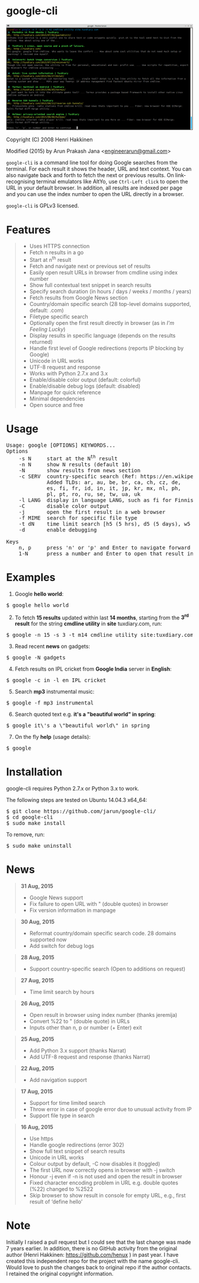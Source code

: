 # google-cli

![Screenshot](google-cli.png)

Copyright (C) 2008 Henri Hakkinen

Modified (2015) by Arun Prakash Jana &lt;engineerarun@gmail.com&gt;

`google-cli` is a command line tool for doing Google searches from the terminal. For each result it shows the header, URL and text context. You can also navigate back and forth to fetch the next or previous results. On link-recognising terminal emulators like AltYo, use `Ctrl-Left click` to open the URL in your default browser. In addition, all results are indexed per page and you can use the index number to open the URL directly in a browser.

`google-cli` is GPLv3 licensed.

# Features

> - Uses HTTPS connection
> - Fetch n results in a go
> - Start at n<sup>th</sup> result
> - Fetch and navigate next or previous set of results
> - Easily open result URLs in browser from cmdline using index number
> - Show full contextual text snippet in search results
> - Specify search duration (in hours / days / weeks / months / years)
> - Fetch results from Google News section
> - Country/domain specific search (28 top-level domains supported, default: .com)
> - Filetype specific search 
> - Optionally open the first result directly in browser (as in <i>I'm Feeling Lucky</i>)
> - Display results in specific language (depends on the results returned)
> - Handle first level of Google redirections (reports IP blocking by Google)
> - Unicode in URL works
> - UTF-8 request and response
> - Works with Python 2.7.x and 3.x
> - Enable/disable color output (default: colorful)
> - Enable/disable debug logs (default: disabled)
> - Manpage for quick reference
> - Minimal dependencies
> - Open source and free

# Usage

<pre>Usage: google [OPTIONS] KEYWORDS...
Options
    -s N     start at the N<sup>th</sup> result
    -n N     show N results (default 10)
    -N       show results from news section
    -c SERV  country-specific search (Ref: https://en.wikipedia.org/wiki/List_of_Google_domains)
             Added TLDs: ar, au, be, br, ca, ch, cz, de,
             es, fi, fr, id, in, it, jp, kr, mx, nl, ph,
             pl, pt, ro, ru, se, tw, ua, uk
    -l LANG  display in language LANG, such as fi for Finnish
    -C       disable color output
    -j       open the first result in a web browser
    -f MIME  search for specific file type
    -t dN    time limit search [h5 (5 hrs), d5 (5 days), w5 (5 weeks), m5 (5 months), y5 (5 years)]
    -d       enable debugging

Keys
    n, p     press 'n' or 'p' and Enter to navigate forward and backward
    1-N      press a number and Enter to open that result in browser</pre>

# Examples

1. Google <b>hello world</b>:
<pre>$ google hello world</pre>
2. To fetch <b>15 results</b> updated within last <b>14 months</b>, starting from the <b>3<sup>rd</sup> result</b> for the string <b>cmdline utility</b> in <b>site</b> tuxdiary.com, run:
<pre>$ google -n 15 -s 3 -t m14 cmdline utility site:tuxdiary.com</pre>
3. Read recent <b>news</b> on gadgets:
<pre>$ google -N gadgets</pre>
4. Fetch results on IPL cricket from <b>Google India</b> server in <b>English</b>:
<pre>$ google -c in -l en IPL cricket</pre> 
5. Search <b>mp3</b> instrumental music:
<pre>$ google -f mp3 instrumental</pre>
6. Search quoted text e.g. <b>it's a "beautiful world" in spring</b>:
<pre>$ google it\'s a \"beautiful world\" in spring</pre>
7. On the fly <b>help</b> (usage details):
<pre>$ google</pre>

# Installation

google-cli requires Python 2.7.x or Python 3.x to work.

The following steps are tested on Ubuntu 14.04.3 x64_64:  
<pre>$ git clone https://github.com/jarun/google-cli/  
$ cd google-cli  
$ sudo make install</pre>  

To remove, run:  
<pre>$ sudo make uninstall</pre>

# News

>**31 Aug, 2015**
> - Google News support
> - Fix failure to open URL with " (double quotes) in browser
> - Fix version information in manpage

>**30 Aug, 2015**
> - Reformat country/domain specific search code. 28 domains supported now
> - Add switch for debug logs

>**28 Aug, 2015**
> - Support country-specific search (Open to additions on request)

>**27 Aug, 2015**
> - Time limit search by hours

>**26 Aug, 2015**
> - Open result in browser using index number (thanks jeremija) 
> - Convert %22 to " (double quote) in URLs
> - Inputs other than n, p or number (+ Enter) exit

>**25 Aug, 2015**
> - Add Python 3.x support (thanks Narrat)
> - Add UTF-8 request and response (thanks Narrat)

>**22 Aug, 2015**
> - Add navigation support

>**17 Aug, 2015**
> - Support for time limited search  
> - Throw error in case of google error due to unusual activity from IP  
> - Support file type in search

>**16 Aug, 2015**
> - Use https  
> - Handle google redirections (error 302)
> - Show full text snippet of search results
> - Unicode in URL works
> - Colour output by default, -C now disables it (toggled)
> - The first URL now correctly opens in browser with -j switch
> - Honour -j even if -n is not used and open the result in browser
> - Fixed character encoding problem in URL e.g. double quotes (%22) changed to %2522
> - Skip browser to show result in console for empty URL, e.g., first result of ‘define hello’


# Note

Initially I raised a pull request but I could see that the last change was made 7 years earlier. In addition, there is no GitHub activity from the original author (Henri Hakkinen: https://github.com/henux ) in past year. I have created this independent repo for the project with the name google-cli. Would love to push the changes back to original repo if the author contacts. I retained the original copyright information.

